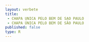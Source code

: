 ```yaml
---
layout: verbete
title:
 - CHAPA UNICA PELO BEM DE SAO PAULO
 - CHAPA ÚNICA PELO BEM DE SÃO PAULO
published: false
type: R
---
```


